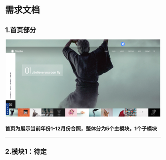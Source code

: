 # 需求文档

## 1.首页部分

<div style="text-align: center">
  <img src="src/main/img/img.png"  style="width: 500px;height: 250px" alt="首页" />
</div>

### 首页为展示当前年份1-12月份合照，整体分为5个主模块，1个子模块
***
## 2.模块1：待定
